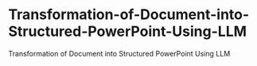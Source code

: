 # Transformation-of-Document-into-Structured-PowerPoint-Using-LLM
Transformation of Document into Structured PowerPoint Using LLM
